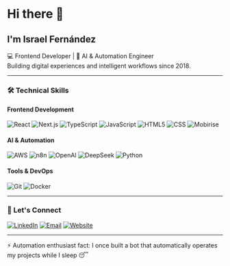 # Hi there 👋
## I'm Israel Fernández

💻 Frontend Developer | 🤖 AI & Automation Engineer  
Building digital experiences and intelligent workflows since 2018.

---

### 🛠️ Technical Skills

#### Frontend Development
![React](https://img.shields.io/badge/-React-61DAFB?logo=react&logoColor=black)
![Next.js](https://img.shields.io/badge/-Next.js-000000?logo=nextdotjs&logoColor=white)
![TypeScript](https://img.shields.io/badge/-TypeScript-3178C6?logo=typescript&logoColor=white)
![JavaScript](https://img.shields.io/badge/-JavaScript-F7DF1E?logo=javascript&logoColor=black)
![HTML5](https://img.shields.io/badge/-HTML5-E34F26?logo=html5&logoColor=white)
![CSS](https://img.shields.io/badge/-CSS-1572B6?logo=css3&logoColor=white)
![Mobirise](https://img.shields.io/badge/-Mobirise-471C45)

#### AI & Automation
![AWS](https://img.shields.io/badge/-AWS-232F3E?logo=amazon-aws&logoColor=white)
![n8n](https://img.shields.io/badge/-n8n-2C3E50?logo=n8n&logoColor=white)
![OpenAI](https://img.shields.io/badge/-OpenAI-412991?logo=openai&logoColor=white)
![DeepSeek](https://img.shields.io/badge/-DeepSeek-0A66C2)
![Python](https://img.shields.io/badge/-Python-3776AB?logo=python&logoColor=white)

#### Tools & DevOps
![Git](https://img.shields.io/badge/-Git-F05032?logo=git&logoColor=white)
![Docker](https://img.shields.io/badge/-Docker-2496ED?logo=docker&logoColor=white)

---

### 🤝 Let's Connect

[![LinkedIn](https://img.shields.io/badge/-LinkedIn-0A66C2?logo=linkedin)](https://www.linkedin.com/in/israel-fernandez-g/)
[![Email](https://img.shields.io/badge/-Email-2C3E50?logo=gmail)](mailto:info@israel-dev.com)
[![Website](https://img.shields.io/badge/-Portfolio-412991?logo=google-chrome)](https://www.israel-dev.com/)

---

⚡ Automation enthusiast fact: I once built a bot that automatically operates my projects while I sleep 😴
